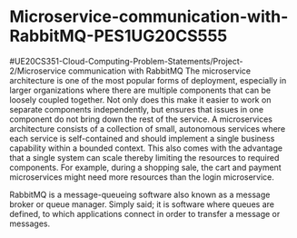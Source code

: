 # Microservice-communication-with-RabbitMQ-PES1UG20CS555
#UE20CS351-Cloud-Computing-Problem-Statements/Project-2/Microservice communication with RabbitMQ
The microservice architecture is one of the most popular forms of deployment, especially in larger organizations where there are multiple components that can be loosely coupled together. Not only does this make it easier to work on separate components independently, but ensures that issues in one component do not bring down the rest of the service. A microservices architecture consists of a collection of small, autonomous services where each service is self-contained and should implement a single business capability within a bounded context. This also comes with the advantage that a single system can scale thereby limiting the resources to required components. For example, during a shopping sale, the cart and payment microservices might need more resources than the login microservice.

RabbitMQ is a message-queueing software also known as a message broker or queue manager. Simply said; it is software where queues are defined, to which applications connect in order to transfer a message or messages.
